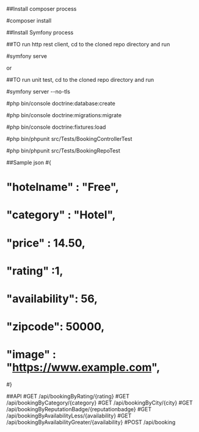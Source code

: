 ##Install composer process

#composer install

##Install Symfony process

##TO run http rest client, cd to the cloned repo directory and run

#symfony serve

or

##TO run unit test, cd to the cloned repo directory and run

#symfony server --no-tls


#php bin/console doctrine:database:create

#php bin/console doctrine:migrations:migrate

#php bin/console doctrine:fixtures:load

#php bin/phpunit src/Tests/BookingControllerTest

#php bin/phpunit src/Tests/BookingRepoTest



##Sample json
#{
#  "hotelname" : "Free",
#  "category"  : "Hotel",
#  "price"     : 14.50,
#  "rating"    :1,
#  "availability": 56,
#  "zipcode": 50000,
#  "image" : "https://www.example.com",
#}


##API
  #GET          /api/bookingByRating/{rating}
  #GET          /api/bookingByCategory/{category}
  #GET          /api/bookingByCity/{city}
  #GET          /api/bookingByReputationBadge/{reputationbadge}
  #GET          /api/bookingByAvailabilityLess/{availability}
  #GET          /api/bookingByAvailabilityGreater/{availability}
  #POST         /api/booking
